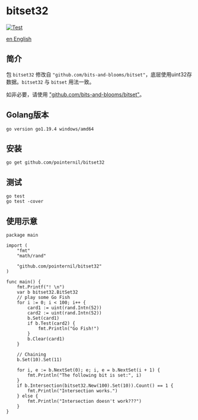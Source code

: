 # bitset32 

[![Test](https://github.com/bits-and-blooms/bitset/workflows/Test/badge.svg)](https://github.com/pointernil/bitset32/actions?query=workflow%3ATest)

[en English](./README.md)

## 简介

包 `bitset32` 修改自 `"github.com/bits-and-blooms/bitset"`，底层使用uint32存数据。`bitset32` 与 `bitset` 用法一致。

如非必要，请使用 ["github.com/bits-and-blooms/bitset"](https://github.com/bits-and-blooms/bitset)。

## Golang版本
```
go version go1.19.4 windows/amd64
```

## 安装
```
go get github.com/pointernil/bitset32
```

## 测试
```
go test
go test -cover
```

## 使用示意
```
package main

import (
	"fmt"
	"math/rand"

	"github.com/pointernil/bitset32"
)

func main() {
	fmt.Printf("! \n")
	var b bitset32.BitSet32
	// play some Go Fish
	for i := 0; i < 100; i++ {
		card1 := uint(rand.Intn(52))
		card2 := uint(rand.Intn(52))
		b.Set(card1)
		if b.Test(card2) {
			fmt.Println("Go Fish!")
		}
		b.Clear(card1)
	}

	// Chaining
	b.Set(10).Set(11)

	for i, e := b.NextSet(0); e; i, e = b.NextSet(i + 1) {
		fmt.Println("The following bit is set:", i)
	}
	if b.Intersection(bitset32.New(100).Set(10)).Count() == 1 {
		fmt.Println("Intersection works.")
	} else {
		fmt.Println("Intersection doesn't work???")
	}
}
```